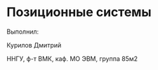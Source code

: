 Позиционные системы
=================================
<dl>
  <dt>Выполнил:</dt>
</dl>
  
Курилов Дмитрий<dt>
ННГУ, ф-т ВМК, каф. МО ЭВМ, группа 85м2</dt>


